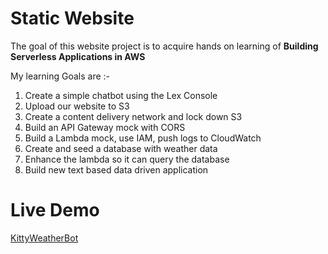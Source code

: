 # Static Website

The goal of this website project is to acquire hands on learning of **Building Serverless Applications in AWS**

My learning Goals are :-
1. Create a simple chatbot using the Lex Console
2. Upload our website to S3
3. Create a content delivery network and lock down S3
4. Build an API Gateway mock with CORS
5. Build a Lambda mock, use IAM, push logs to CloudWatch
6. Create and seed a database with weather data
7. Enhance the lambda so it can query the database
8. Build new text based data driven application


<h1>Live Demo</h1><a href="https://d2xh80wvwfgclj.cloudfront.net/">KittyWeatherBot</a><br>

